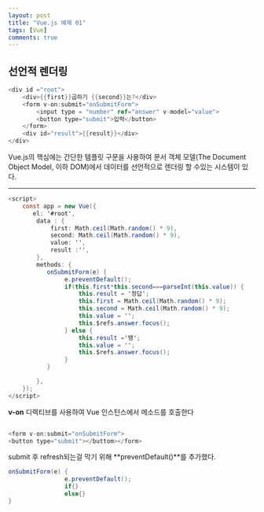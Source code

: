 ```yaml
---
layout: post
title: "Vue.js 예제 01"
tags: [Vue]
comments: true
---
```


## 선언적 렌더링


```cs
<div id ="root">
    <div>{{first}}곱하기 {{second}}는?</div>
    <form v-on:submit="onSubmitForm">
        <input type = "number" ref="answer" v-model="value">
        <button type="submit">입력</button>
    </form>
    <div id="result">{{result}}</div>
</div>
```
Vue.js의 핵심에는 간단한 템플릿 구문을 사용하여 문서 객체 모델(The Document Object Model, 이하 DOM)에서 데이터를 선언적으로 렌더링 할 수있는 시스템이 있다.


---------------------------------------------------

```cs
<script>
    const app = new Vue({
       el: '#root',
        data : {
            first: Math.ceil(Math.random() * 9),
            second: Math.ceil(Math.random() * 9),
            value: '',
            result :'',
        },
        methods: {
           onSubmitForm(e) {
                e.preventDefault();
                if(this.first*this.second===parseInt(this.value)) {
                    this.result = '정답';
                    this.first = Math.ceil(Math.random() * 9);
                    this.second = Math.ceil(Math.random() * 9);
                    this.value = '';
                    this.$refs.answer.focus();
                } else {
                    this.result ='땡';
                    this.value = '';
                    this.$refs.answer.focus();
                }
           }

        },
    });
</script>
```

**v-on** 디렉티브를 사용하여 Vue 인스턴스에서 메소드를 호출한다

```cs

<form v-on:submit="onSubmitForm">
<button type="submit"></buttom></form>
```
submit 후 refresh되는걸 막기 위해 **preventDefault()**를 추가했다.
```cs
onSubmitForm(e) {
                e.preventDefault();
                if{}
                else{}
}
```
